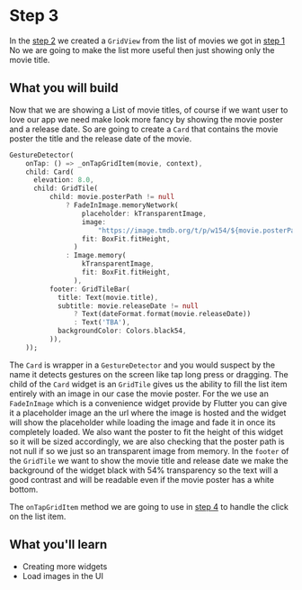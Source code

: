 # Step 3
In the [step 2](step-2.md) we created a `GridView` from the list of movies we got in [step 1](step-1.md)
No we are going to make the list more useful then just showing only the movie title.

## What you will build
Now that we are showing a List of movie titles, of course  if we want user to love our app we need make look more fancy by showing the movie poster and a release date.
So are going to create a `Card` that contains the movie poster the title and the release date of the movie.

```dart
GestureDetector(
    onTap: () => _onTapGridItem(movie, context),
    child: Card(
      elevation: 8.0,
      child: GridTile(
          child: movie.posterPath != null
              ? FadeInImage.memoryNetwork(
                  placeholder: kTransparentImage,
                  image:
                      "https://image.tmdb.org/t/p/w154/${movie.posterPath}",
                  fit: BoxFit.fitHeight,
                )
              : Image.memory(
                  kTransparentImage,
                  fit: BoxFit.fitHeight,
                ),
          footer: GridTileBar(
            title: Text(movie.title),
            subtitle: movie.releaseDate != null
                ? Text(dateFormat.format(movie.releaseDate))
                : Text('TBA'),
            backgroundColor: Colors.black54,
          )),
    ));
```

The `Card` is wrapper in a `GestureDetector` and you would suspect by the name it detects gestures on the screen like tap long press or dragging.
The child of the `Card` widget is an `GridTile` gives us the ability to fill the list item entirely with an image in our case the movie poster.
For the we use an `FadeInImage` which is a convenience widget provide by Flutter you can give it a placeholder image an the url where the image is hosted and the widget will show the placeholder while loading the image and fade it in once its completely loaded.
We also want the poster to fit the height of this widget so it will be sized accordingly, we are also checking that the poster path is not null if so we just so an transparent image from memory.
In the `footer` of the `GridTile` we want to show the movie title and release date we make the background of the widget black with 54% transparency so the text will a good contrast and will be readable even if the movie poster has a white bottom. 

The `onTapGridItem` method we are going to use in [step 4](step-4.md) to handle the click on the list item.

## What you'll learn
* Creating more widgets
* Load images in the UI
